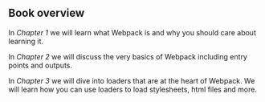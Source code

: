 ## Book overview

In *Chapter 1* we will learn what Webpack is and why you should care about learning it.

In *Chapter 2* we will discuss the very basics of Webpack including entry points and outputs.

In *Chapter 3* we will dive into loaders that are at the heart of Webpack. We will learn how you can use loaders to load stylesheets, html files and more.

